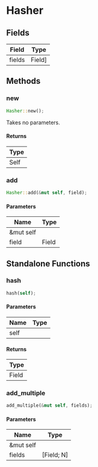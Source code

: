 # Hasher

## Fields
| Field | Type |
| --- | --- |
| fields | Field] |

## Methods

### new

```rust
Hasher::new();
```

Takes no parameters.

#### Returns
| Type |
| --- |
| Self |

### add

```rust
Hasher::add(&mut self, field);
```

#### Parameters
| Name | Type |
| --- | --- |
| &mut self |  |
| field | Field |

## Standalone Functions

### hash

```rust
hash(self);
```

#### Parameters
| Name | Type |
| --- | --- |
| self |  |

#### Returns
| Type |
| --- |
| Field |

### add_multiple

```rust
add_multiple(&mut self, fields);
```

#### Parameters
| Name | Type |
| --- | --- |
| &mut self |  |
| fields | [Field; N] |

